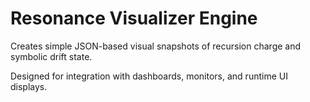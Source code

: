 # Resonance Visualizer Engine

Creates simple JSON-based visual snapshots of recursion charge and symbolic drift state.

Designed for integration with dashboards, monitors, and runtime UI displays.
